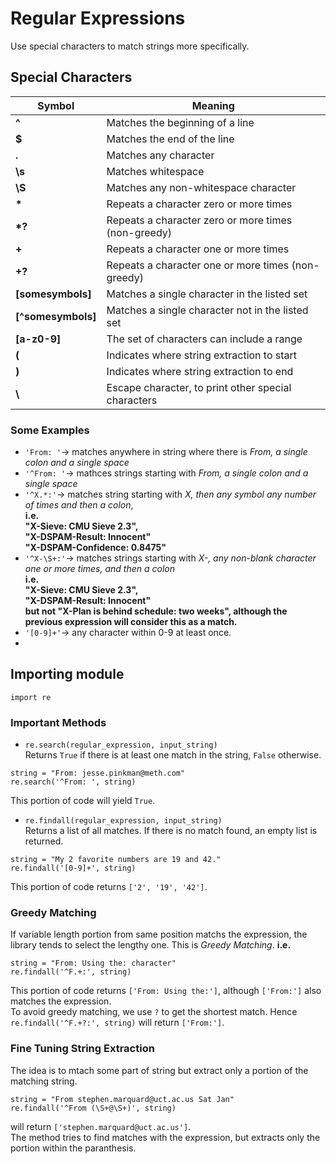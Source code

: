 Regular Expressions
========================
Use special characters to match strings more specifically.

## Special Characters

| Symbol | Meaning |
| ------------- |---------------|
| **^** | Matches the beginning of a line |
| **$** | Matches the end of the line |
| **.** | Matches any character |
| **\s** | Matches whitespace |
| **\S** | Matches any non-whitespace character |
| **\*** | Repeats a character zero or more times |
| **\*?** | Repeats a character zero or more times (non-greedy) |
| **+** | Repeats a character one or more times |
| **+?** | Repeats a character one or more times (non-greedy) |
| **[somesymbols]** | Matches a single character in the listed set |
| **[^somesymbols]** | Matches a single character not in the listed set |
| **[a-z0-9]** | The set of characters can include a range |
| **\(** | Indicates where string extraction to start |
| **\)** | Indicates where string extraction to end |
| **\\** | Escape character, to print other special characters |

### Some Examples
* `'From: '`-> matches anywhere in string where there is *From, a single colon and a single space*
* `'^From: '`-> mathces strings starting with *From, a single colon and a single space*
* `'^X.*:'`-> matches string starting with *X, then any symbol any number of times and then a colon*,   
**i.e.  
"X-Sieve: CMU Sieve 2.3",  
"X-DSPAM-Result: Innocent"  
"X-DSPAM-Confidence: 0.8475"**
* `'^X-\S+:'`-> matches strings starting with *X-, any non-blank character one or more times, and then a colon*  
**i.e.  
"X-Sieve: CMU Sieve 2.3",  
"X-DSPAM-Result: Innocent"  
but not "X-Plan is behind schedule: two weeks", although the previous expression will consider this as a match.**
* `'[0-9]+'`-> any character within 0-9 at least once.
* 

## Importing module
```
import re
```
### Important Methods
* `re.search(regular_expression, input_string)`  
Returns `True` if there is at least one match in the string, `False` otherwise.  
```
string = "From: jesse.pinkman@meth.com"  
re.search('^From: ', string)
```  
This portion of code will yield `True`.
* `re.findall(regular_expression, input_string)`  
Returns a list of all matches. If there is no match found, an empty list is returned.  
```
string = "My 2 favorite numbers are 19 and 42."  
re.findall('[0-9]+', string)
```  
This portion of code returns `['2', '19', '42']`.

### Greedy Matching
If variable length portion from same position matchs the expression, the library tends to select the lengthy one. This is *Greedy Matching*. **i.e.**  
```
string = "From: Using the: character"  
re.findall('^F.+:', string)
```  
This portion of code returns `['From: Using the:']`, although `['From:']` also matches the expression.  
To avoid greedy matching, we use `?` to get the shortest match. Hence `re.findall('^F.+?:', string)` will return `['From:']`.

### Fine Tuning String Extraction
The idea is to mtach some part of string but extract only a portion of the matching string.  
```
string = "From stephen.marquard@uct.ac.us Sat Jan"  
re.findall('^From (\S+@\S+)', string)
```  
will return `['stephen.marquard@uct.ac.us']`.  
The method tries to find matches with the expression, but extracts only the portion within the paranthesis.


